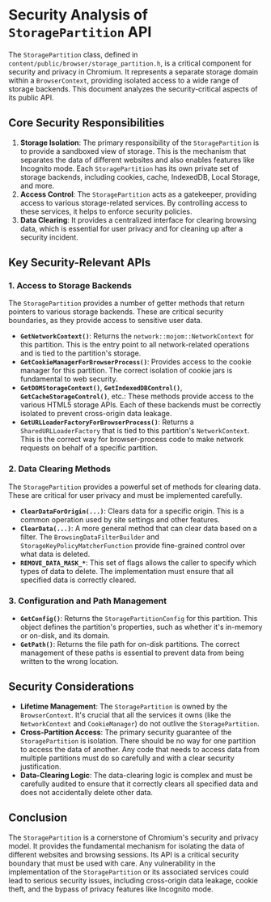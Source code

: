 # Security Analysis of `StoragePartition` API

The `StoragePartition` class, defined in `content/public/browser/storage_partition.h`, is a critical component for security and privacy in Chromium. It represents a separate storage domain within a `BrowserContext`, providing isolated access to a wide range of storage backends. This document analyzes the security-critical aspects of its public API.

## Core Security Responsibilities

1.  **Storage Isolation**: The primary responsibility of the `StoragePartition` is to provide a sandboxed view of storage. This is the mechanism that separates the data of different websites and also enables features like Incognito mode. Each `StoragePartition` has its own private set of storage backends, including cookies, cache, IndexedDB, Local Storage, and more.
2.  **Access Control**: The `StoragePartition` acts as a gatekeeper, providing access to various storage-related services. By controlling access to these services, it helps to enforce security policies.
3.  **Data Clearing**: It provides a centralized interface for clearing browsing data, which is essential for user privacy and for cleaning up after a security incident.

## Key Security-Relevant APIs

### 1. Access to Storage Backends

The `StoragePartition` provides a number of getter methods that return pointers to various storage backends. These are critical security boundaries, as they provide access to sensitive user data.

-   **`GetNetworkContext()`**: Returns the `network::mojom::NetworkContext` for this partition. This is the entry point to all network-related operations and is tied to the partition's storage.
-   **`GetCookieManagerForBrowserProcess()`**: Provides access to the cookie manager for this partition. The correct isolation of cookie jars is fundamental to web security.
-   **`GetDOMStorageContext()`**, **`GetIndexedDBControl()`**, **`GetCacheStorageControl()`**, etc.: These methods provide access to the various HTML5 storage APIs. Each of these backends must be correctly isolated to prevent cross-origin data leakage.
-   **`GetURLLoaderFactoryForBrowserProcess()`**: Returns a `SharedURLLoaderFactory` that is tied to this partition's `NetworkContext`. This is the correct way for browser-process code to make network requests on behalf of a specific partition.

### 2. Data Clearing Methods

The `StoragePartition` provides a powerful set of methods for clearing data. These are critical for user privacy and must be implemented carefully.

-   **`ClearDataForOrigin(...)`**: Clears data for a specific origin. This is a common operation used by site settings and other features.
-   **`ClearData(...)`**: A more general method that can clear data based on a filter. The `BrowsingDataFilterBuilder` and `StorageKeyPolicyMatcherFunction` provide fine-grained control over what data is deleted.
-   **`REMOVE_DATA_MASK_*`**: This set of flags allows the caller to specify which types of data to delete. The implementation must ensure that all specified data is correctly cleared.

### 3. Configuration and Path Management

-   **`GetConfig()`**: Returns the `StoragePartitionConfig` for this partition. This object defines the partition's properties, such as whether it's in-memory or on-disk, and its domain.
-   **`GetPath()`**: Returns the file path for on-disk partitions. The correct management of these paths is essential to prevent data from being written to the wrong location.

## Security Considerations

-   **Lifetime Management**: The `StoragePartition` is owned by the `BrowserContext`. It's crucial that all the services it owns (like the `NetworkContext` and `CookieManager`) do not outlive the `StoragePartition`.
-   **Cross-Partition Access**: The primary security guarantee of the `StoragePartition` is isolation. There should be no way for one partition to access the data of another. Any code that needs to access data from multiple partitions must do so carefully and with a clear security justification.
-   **Data-Clearing Logic**: The data-clearing logic is complex and must be carefully audited to ensure that it correctly clears all specified data and does not accidentally delete other data.

## Conclusion

The `StoragePartition` is a cornerstone of Chromium's security and privacy model. It provides the fundamental mechanism for isolating the data of different websites and browsing sessions. Its API is a critical security boundary that must be used with care. Any vulnerability in the implementation of the `StoragePartition` or its associated services could lead to serious security issues, including cross-origin data leakage, cookie theft, and the bypass of privacy features like Incognito mode.